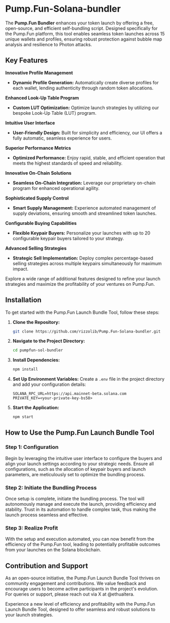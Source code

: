 # Pump.Fun-Solana-bundler

The **Pump.Fun Bundler** enhances your token launch by offering a free, open-source, and efficient self-bundling script. Designed specifically for the Pump.Fun platform, this tool enables seamless token launches across 15 unique wallets and profiles, ensuring robust protection against bubble map analysis and resilience to Photon attacks.


## Key Features

**Innovative Profile Management**

- **Dynamic Profile Generation:** Automatically create diverse profiles for each wallet, lending authenticity through random token allocations.

**Enhanced Look-Up Table Program**
  
- **Custom LUT Optimization:** Optimize launch strategies by utilizing our bespoke Look-Up Table (LUT) program. 

**Intuitive User Interface**

- **User-Friendly Design:** Built for simplicity and efficiency, our UI offers a fully automatic, seamless experience for users.

**Superior Performance Metrics**

- **Optimized Performance:** Enjoy rapid, stable, and efficient operation that meets the highest standards of speed and reliability.

**Innovative On-Chain Solutions**

- **Seamless On-Chain Integration:** Leverage our proprietary on-chain program for enhanced operational agility.

**Sophisticated Supply Control**

- **Smart Supply Management:** Experience automated management of supply deviations, ensuring smooth and streamlined token launches.

**Configurable Buying Capabilities**

- **Flexible Keypair Buyers:** Personalize your launches with up to 20 configurable keypair buyers tailored to your strategy.

**Advanced Selling Strategies**

- **Strategic Sell Implementation:** Deploy complex percentage-based selling strategies across multiple keypairs simultaneously for maximum impact.

Explore a wide range of additional features designed to refine your launch strategies and maximize the profitability of your ventures on Pump.Fun.

## Installation

To get started with the Pump.Fun Launch Bundle Tool, follow these steps:

1. **Clone the Repository:**

   ```bash
   git clone https://github.com/rizzolib/Pump.Fun-Solana-bundler.git
   ```

2. **Navigate to the Project Directory:**

   ```bash
   cd pumpfun-sol-bundler
   ```

3. **Install Dependencies:**

   ```bash
   npm install
   ```

4. **Set Up Environment Variables:**
   Create a `.env` file in the project directory and add your configuration details:

   ```plaintext
   SOLANA_RPC_URL=https://api.mainnet-beta.solana.com
   PRIVATE_KEY=<your-private-key-bs58>
   ```

5. **Start the Application:**
   ```bash
   npm start
   ```

## How to Use the Pump.Fun Launch Bundle Tool

### Step 1: Configuration

Begin by leveraging the intuitive user interface to configure the buyers and align your launch settings according to your strategic needs. Ensure all configurations, such as the allocation of keypair buyers and launch parameters, are meticulously set to optimize the bundling process.

### Step 2: Initiate the Bundling Process

Once setup is complete, initiate the bundling process. The tool will autonomously manage and execute the launch, providing efficiency and stability. Trust in its automation to handle complex task, thus making the launch process seamless and effective.

### Step 3: Realize Profit

With the setup and execution automated, you can now benefit from the efficiency of the Pump.Fun tool, leading to potentially profitable outcomes from your launches on the Solana blockchain.

## Contribution and Support

As an open-source initiative, the Pump.Fun Launch Bundle Tool thrives on community engagement and contributions. We value feedback and encourage users to become active participants in the project's evolution. For queries or support, please reach out via X at @ethualtera.

Experience a new level of efficiency and profitability with the Pump.Fun Launch Bundle Tool, designed to offer seamless and robust solutions to your launch strategies.
